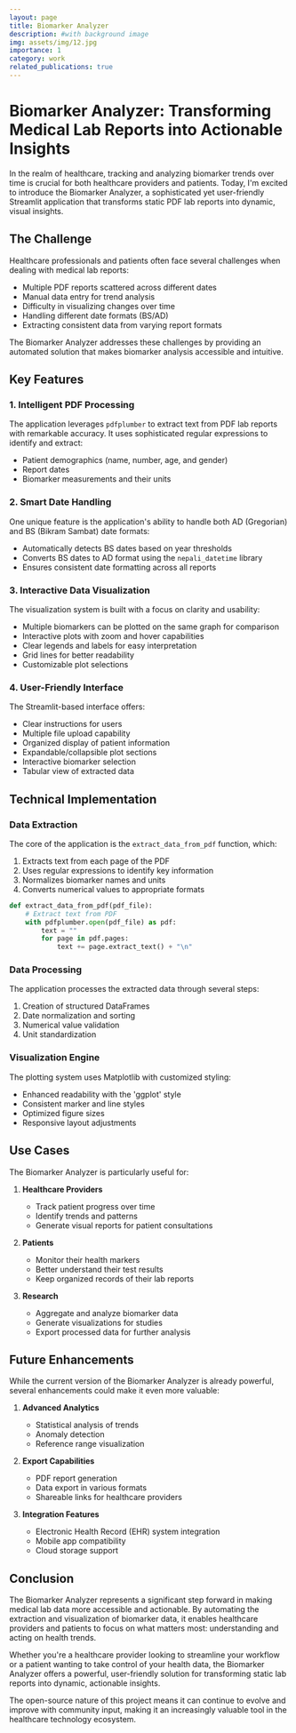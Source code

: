 ```yaml
---
layout: page
title: Biomarker Analyzer
description: #with background image
img: assets/img/12.jpg
importance: 1
category: work
related_publications: true
---
```


# Biomarker Analyzer: Transforming Medical Lab Reports into Actionable Insights

In the realm of healthcare, tracking and analyzing biomarker trends over time is crucial for both healthcare providers and patients. Today, I'm excited to introduce the Biomarker Analyzer, a sophisticated yet user-friendly Streamlit application that transforms static PDF lab reports into dynamic, visual insights.

## The Challenge

Healthcare professionals and patients often face several challenges when dealing with medical lab reports:

- Multiple PDF reports scattered across different dates
- Manual data entry for trend analysis
- Difficulty in visualizing changes over time
- Handling different date formats (BS/AD)
- Extracting consistent data from varying report formats

The Biomarker Analyzer addresses these challenges by providing an automated solution that makes biomarker analysis accessible and intuitive.

## Key Features

### 1. Intelligent PDF Processing
The application leverages `pdfplumber` to extract text from PDF lab reports with remarkable accuracy. It uses sophisticated regular expressions to identify and extract:
- Patient demographics (name, number, age, and gender)
- Report dates
- Biomarker measurements and their units

### 2. Smart Date Handling
One unique feature is the application's ability to handle both AD (Gregorian) and BS (Bikram Sambat) date formats:
- Automatically detects BS dates based on year thresholds
- Converts BS dates to AD format using the `nepali_datetime` library
- Ensures consistent date formatting across all reports

### 3. Interactive Data Visualization
The visualization system is built with a focus on clarity and usability:
- Multiple biomarkers can be plotted on the same graph for comparison
- Interactive plots with zoom and hover capabilities
- Clear legends and labels for easy interpretation
- Grid lines for better readability
- Customizable plot selections

### 4. User-Friendly Interface
The Streamlit-based interface offers:
- Clear instructions for users
- Multiple file upload capability
- Organized display of patient information
- Expandable/collapsible plot sections
- Interactive biomarker selection
- Tabular view of extracted data

## Technical Implementation

### Data Extraction
The core of the application is the `extract_data_from_pdf` function, which:
1. Extracts text from each page of the PDF
2. Uses regular expressions to identify key information
3. Normalizes biomarker names and units
4. Converts numerical values to appropriate formats

```python
def extract_data_from_pdf(pdf_file):
    # Extract text from PDF
    with pdfplumber.open(pdf_file) as pdf:
        text = ""
        for page in pdf.pages:
            text += page.extract_text() + "\n"
```

### Data Processing
The application processes the extracted data through several steps:
1. Creation of structured DataFrames
2. Date normalization and sorting
3. Numerical value validation
4. Unit standardization

### Visualization Engine
The plotting system uses Matplotlib with customized styling:
- Enhanced readability with the 'ggplot' style
- Consistent marker and line styles
- Optimized figure sizes
- Responsive layout adjustments

## Use Cases

The Biomarker Analyzer is particularly useful for:

1. **Healthcare Providers**
   - Track patient progress over time
   - Identify trends and patterns
   - Generate visual reports for patient consultations

2. **Patients**
   - Monitor their health markers
   - Better understand their test results
   - Keep organized records of their lab reports

3. **Research**
   - Aggregate and analyze biomarker data
   - Generate visualizations for studies
   - Export processed data for further analysis

## Future Enhancements

While the current version of the Biomarker Analyzer is already powerful, several enhancements could make it even more valuable:

1. **Advanced Analytics**
   - Statistical analysis of trends
   - Anomaly detection
   - Reference range visualization

2. **Export Capabilities**
   - PDF report generation
   - Data export in various formats
   - Shareable links for healthcare providers

3. **Integration Features**
   - Electronic Health Record (EHR) system integration
   - Mobile app compatibility
   - Cloud storage support

## Conclusion

The Biomarker Analyzer represents a significant step forward in making medical lab data more accessible and actionable. By automating the extraction and visualization of biomarker data, it enables healthcare providers and patients to focus on what matters most: understanding and acting on health trends.

Whether you're a healthcare provider looking to streamline your workflow or a patient wanting to take control of your health data, the Biomarker Analyzer offers a powerful, user-friendly solution for transforming static lab reports into dynamic, actionable insights.

The open-source nature of this project means it can continue to evolve and improve with community input, making it an increasingly valuable tool in the healthcare technology ecosystem.
